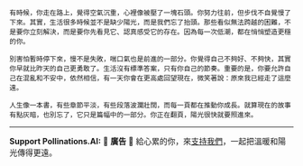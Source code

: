 ```jekyll
有時候，你走在路上，覺得空氣沉重，心裡像被壓了一塊石頭。你努力往前，但步伐不自覺慢了下來。其實，生活很多時候並不是缺少陽光，而是我們忘了抬頭。那些看似無法跨越的困難，不是要你立刻解決，而是要你先看見它、認真感受它的存在。因為每一次低潮，都在悄悄塑造更穩的你。

別害怕暫時停下來，慢不是失敗，喘口氣也是前進的一部分。你覺得自己不夠好、不夠快，其實你早就比昨天的自己更勇敢了。生活沒有標準答案，只有你自己的節奏。重要的是，你要允許自己在混亂和不安中，依然相信，有一天你會在更高處回望現在，微笑著說：原來我已經走了這麼遠。

人生像一本書，有些章節平淡，有些段落波瀾壯闊，而每一頁都在推動你成長。就算現在的故事有點灰暗，也別忘了，它只是篇幅中的一部分。你正在翻頁，陽光很快就要照進來。
```



---

**Support Pollinations.AI:**
🌸 **廣告** 🌸 給心累的你，來[支持我們](https://pollinations.ai/redirect/kofi)，一起把溫暖和陽光傳得更遠。